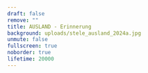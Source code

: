 ```yaml
---
draft: false
remove: ""
title: AUSLAND - Erinnerung
background: uploads/stele_ausland_2024a.jpg
unmute: false
fullscreen: true
noborder: true
lifetime: 20000
---
```

